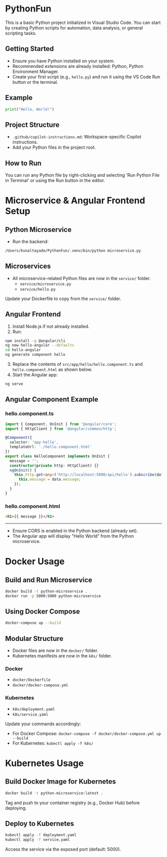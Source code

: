 # PythonFun

This is a basic Python project initialized in Visual Studio Code. You can start by creating Python scripts for automation, data analysis, or general scripting tasks.

## Getting Started
- Ensure you have Python installed on your system.
- Recommended extensions are already installed: Python, Python Environment Manager.
- Create your first script (e.g., `hello.py`) and run it using the VS Code Run button or the terminal.

## Example
```python
print("Hello, World!")
```

## Project Structure
- `.github/copilot-instructions.md`: Workspace-specific Copilot instructions.
- Add your Python files in the project root.

## How to Run
You can run any Python file by right-clicking and selecting 'Run Python File in Terminal' or using the Run button in the editor.

# Microservice & Angular Frontend Setup

## Python Microservice
- Run the backend:
```sh
/Users/kunaltayade/PythonFun/.venv/bin/python microservice.py
```

## Microservices
- All microservice-related Python files are now in the `service/` folder.
  - `service/microservice.py`
  - `service/hello.py`

Update your Dockerfile to copy from the `service/` folder.

## Angular Frontend
1. Install Node.js if not already installed.
2. Run:
```sh
npm install -g @angular/cli
ng new hello-angular --defaults
cd hello-angular
ng generate component hello
```
3. Replace the contents of `src/app/hello/hello.component.ts` and `hello.component.html` as shown below.
4. Start the Angular app:
```sh
ng serve
```

## Angular Component Example
### hello.component.ts
```typescript
import { Component, OnInit } from '@angular/core';
import { HttpClient } from '@angular/common/http';

@Component({
  selector: 'app-hello',
  templateUrl: './hello.component.html'
})
export class HelloComponent implements OnInit {
  message = '';
  constructor(private http: HttpClient) {}
  ngOnInit() {
    this.http.get<any>('http://localhost:5000/api/hello').subscribe(data => {
      this.message = data.message;
    });
  }
}
```

### hello.component.html
```html
<h1>{{ message }}</h1>
```

---
- Ensure CORS is enabled in the Python backend (already set).
- The Angular app will display "Hello World" from the Python microservice.

# Docker Usage
## Build and Run Microservice
```sh
docker build -t python-microservice .
docker run -p 5000:5000 python-microservice
```

## Using Docker Compose
```sh
docker-compose up --build
```

## Modular Structure
- Docker files are now in the `docker/` folder.
- Kubernetes manifests are now in the `k8s/` folder.

### Docker
- `docker/Dockerfile`
- `docker/docker-compose.yml`

### Kubernetes
- `k8s/deployment.yaml`
- `k8s/service.yaml`

Update your commands accordingly:
- For Docker Compose: `docker-compose -f docker/docker-compose.yml up --build`
- For Kubernetes: `kubectl apply -f k8s/`

# Kubernetes Usage
## Build Docker Image for Kubernetes
```sh
docker build -t python-microservice:latest .
```
Tag and push to your container registry (e.g., Docker Hub) before deploying.

## Deploy to Kubernetes
```sh
kubectl apply -f deployment.yaml
kubectl apply -f service.yaml
```

Access the service via the exposed port (default: 5000).
